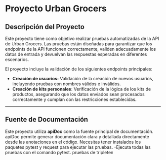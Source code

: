 # Proyecto Urban Grocers
## Descripción del Proyecto

Este proyecto tiene como objetivo realizar pruebas automatizadas de la API de Urban Grocers. Las pruebas están diseñadas para garantizar que los endpoints de la API funcionen correctamente, validen adecuadamente los datos de entrada y devuelvan las respuestas esperadas en diferentes escenarios.

El proyecto incluye la validación de los siguientes endpoints principales:
- **Creación de usuarios:** Validación de la creación de nuevos usuarios, incluyendo pruebas con nombres válidos e inválidos.
- **Creación de kits personales:** Verificación de la lógica de los kits de productos, asegurando que los datos enviados sean procesados correctamente y cumplan con las restricciones establecidas.

---

## Fuente de Documentación

Este proyecto utiliza **apiDoc** como la fuente principal de documentación. apiDoc permite generar documentación clara y detallada directamente desde las anotaciones en el código.
Necesitas tener instalados los paquetes pytest y request para ejecutar las pruebas.
-Ejecuta todas las pruebas con el comando pytest.
pruebas de tripleten
